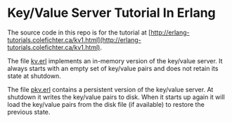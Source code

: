 Key/Value Server Tutorial In Erlang
===================================

The source code in this repo is for the tutorial at [http://erlang-tutorials.colefichter.ca/kv1.html](http://erlang-tutorials.colefichter.ca/kv1.html).

The file [kv.erl](kv.erl) implements an in-memory version of the key/value server. It always starts with an empty set of key/value pairs and does not retain its state at shutdown.

The file [pkv.erl](pvk.erl) contains a persistent version of the key/value server. At shutdown it writes the key/value pairs to disk. When it starts up again it will load the key/value pairs from the disk file (if available) to restore the previous state.
